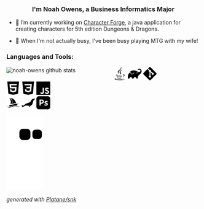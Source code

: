 ### <div align="center">I'm Noah Owens, a Business Informatics Major</div>  

- 🎲 I’m currently working on [Character Forge](https://github.com/noah-owens/Character-Forge), a java application for creating characters for 5th edition Dungeons & Dragons.

- 👾 When I'm not actually busy, I've been busy playing MTG with my wife!

### Languages and Tools:

<p>
<img width="55%" align="left" alt="noah-owens github stats" src="https://github-readme-stats.vercel.app/api?username=noah-owens&show_icons=true&theme=dark" />

<!-- Icons from https://simpleicons.org/ -->

<img width="7%" src="images/java.svg">
<img width="7%" src="images/gradle.svg">
<img width="7%" src="images/git.svg">
<br />
<img width="7%" src="images/html5.svg">
<img width="7%" src="images/css3.svg">
<img width="7%" src="images/javascript.svg">
<br />
<img width="7%" src="images/phpmyadmin.svg">
<img width="7%" src="images/mariadb.svg">
<img width="7%" src="images/adobephotoshop.svg">
<br />
</p>

![github contribution grid snake animation](https://raw.githubusercontent.com/noah-owens/noah-owens/output/github-snake.svg)

_generated with [Platane/snk](https://github.com/Platane/snk)_
